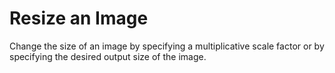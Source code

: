 # **Resize an Image**

Change the size of an image by specifying a multiplicative scale factor or by specifying the desired output size of the image.
